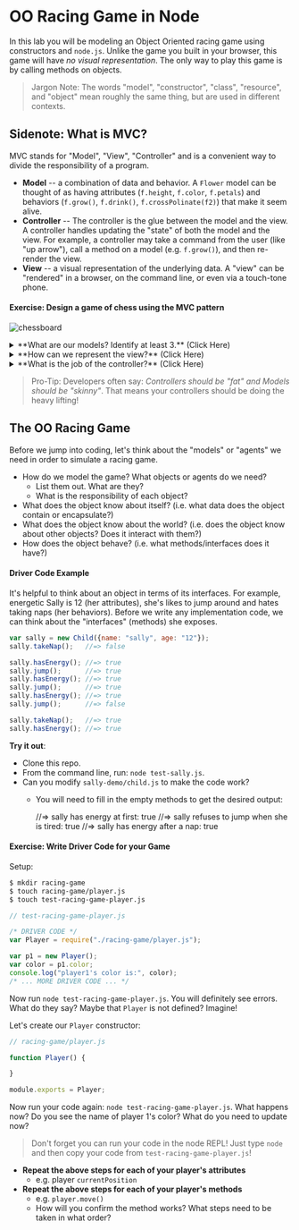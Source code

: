# OO Racing Game in Node

In this lab you will be modeling an Object Oriented racing game using constructors and `node.js`. Unlike the game you built in your browser, this game will have *no visual representation*. The only way to play this game is by calling methods on objects.

> Jargon Note: The words "model", "constructor", "class", "resource", and "object" mean roughly the same thing, but are used in different contexts.
> 
## Sidenote: What is MVC?
MVC stands for "Model", "View", "Controller" and is a convenient way to divide the responsibility of a program.

- **Model** -- a combination of data and behavior. A `Flower` model can be thought of as having attributes (`f.height`, `f.color`, `f.petals`) and behaviors (`f.grow()`, `f.drink()`, `f.crossPolinate(f2)`) that make it seem alive.
- **Controller** -- The controller is the glue between the model and the view. A controller handles updating the "state" of both the model and the view. For example, a controller may take a command from the user (like "up arrow"), call a method on a model (e.g. `f.grow()`), and then re-render the view.
- **View** -- a visual representation of the underlying data. A "view" can be "rendered" in a browser, on the command line, or even via a touch-tone phone.

#### Exercise: Design a game of chess using the MVC pattern
![chessboard](https://cloud.githubusercontent.com/assets/1489337/22665750/bffba6a4-ec6a-11e6-9f04-f2c62d0025fb.gif)

<!-- DO NOT INDENT details/summary BLOCK -->
<details>
<summary>**What are our models? Identify at least 3.** (Click Here)</summary>
<br>
- `ChessGame` -- A game has two players and the concept of a turn.
- `GamePlayer` -- A player has a color and many pieces.
- `Board` -- A board has a height and a width and many pieces.
- `Piece` -- A piece has a color, type, and position on the board.
</details>

<!-- DO NOT INDENT details/summary BLOCK -->
<details>
<summary>**How can we represent the view?** (Click Here)</summary>
<br>
- As a 3D video game
- As an HTML table with images for each type of chess piece.
- As a retro, ascii based game with letters representing each piece
- As a voice-recorded list of pieces and positions (e.g. "Black Knight on B4")
</details>

<!-- DO NOT INDENT details/summary BLOCK -->
<details>
<summary>**What is the job of the controller?** (Click Here)</summary>
<br>
- (Browser) To listen for the user to select (mousedown) a piece that belongs to them, drag their mouse to a new square, and release (mouseup) the piece. The controller communicates to the board that a piece needs to be moved from one position to another. The board checks what kind of piece it is and whether it is a legal move. If the move is legal, the DOM is re-rendered. If the move is not legal, the move is canceled.

- (Command Line Interface) To wait for the user to submit a text-based command (e.g. "move B4 to C5"). The controller communicates to the board that piece needs to be moved. The board checks what kind of piece it is and whether it is a legal move. If the move is legal, an updated board is printed to the command line. If the move is not legal, the move is canceled.

- (Phone Dialogue System) To wait for the user to speak their command into the phone (e.g. "take the White Pawn with the Black Queen"). The controller communicates to the board that piece needs to be moved. The board checks what kind of piece it is and whether it is a legal move. If the move is legal, the user hears: "Black Queen takes White Pawn. Player 1, your turn". If the move is not legal, the user hears: "Illegal move. Player 2, try again".
</details>


> Pro-Tip: Developers often say: *Controllers should be "fat" and Models should be "skinny"*. That means your controllers should be doing the heavy lifting!


## The OO Racing Game
Before we jump into coding, let's think about the "models" or "agents" we need in order to simulate a racing game.

- How do we model the game? What objects or agents do we need?
    + List them out. What are they?
    + What is the responsibility of each object?
- What does the object know about itself? (i.e. what data does the object contain or encapsulate?)
- What does the object know about the world? (i.e. does the object know about other objects? Does it interact with them?)
- How does the object behave? (i.e. what methods/interfaces does it have?)


#### Driver Code Example
It's helpful to think about an object in terms of its interfaces. For example, energetic Sally is 12 (her attributes), she's likes to jump around and hates taking naps (her behaviors). Before we write any implementation code, we can think about the "interfaces" (methods) she exposes.

```js
var sally = new Child({name: "sally", age: "12"});
sally.takeNap();   //=> false

sally.hasEnergy(); //=> true
sally.jump();      //=> true
sally.hasEnergy(); //=> true
sally.jump();      //=> true
sally.hasEnergy(); //=> true
sally.jump();      //=> false

sally.takeNap();   //=> true
sally.hasEnergy(); //=> true
```

**Try it out**:

- Clone this repo.
- From the command line, run: `node test-sally.js`.
- Can you modify `sally-demo/child.js` to make the code work?
    + You will need to fill in the empty methods to get the desired output:

        //=> sally has energy at first: true
        //=> sally refuses to jump when she is tired: true
        //=> sally has energy after a nap: true

#### Exercise: Write Driver Code for your Game

Setup:

```bash
$ mkdir racing-game
$ touch racing-game/player.js
$ touch test-racing-game-player.js
```

```js
// test-racing-game-player.js

/* DRIVER CODE */
var Player = require("./racing-game/player.js");

var p1 = new Player();
var color = p1.color;
console.log("player1's color is:", color);
/* ... MORE DRIVER CODE ... */
```

Now run `node test-racing-game-player.js`. You will definitely see errors. What do they say? Maybe that `Player` is not defined? Imagine!

Let's create our `Player` constructor:

```js
// racing-game/player.js

function Player() {

}

module.exports = Player;
```

Now run your code again: `node test-racing-game-player.js`. What happens now? Do you see the name of player 1's color? What do you need to update now?

> Don't forget you can run your code in the node REPL! Just type `node` and then copy your code from `test-racing-game-player.js`!

- **Repeat the above steps for each of your player's attributes**
    + e.g. player `currentPosition`
- **Repeat the above steps for each of your player's methods**
    + e.g. `player.move()`
    + How will you confirm the method works? What steps need to be taken in what order?
